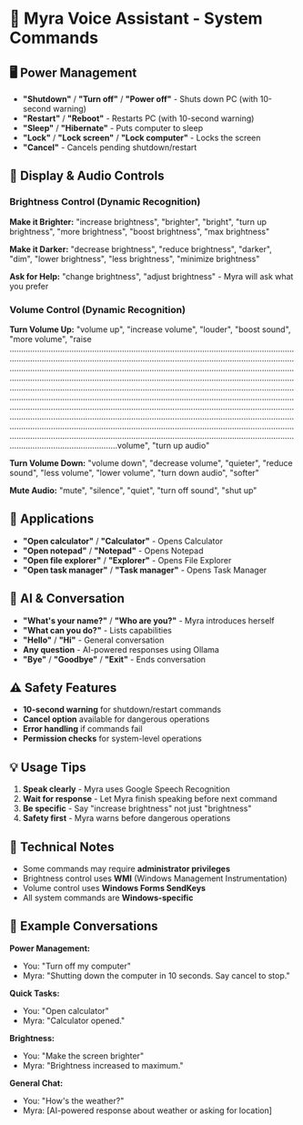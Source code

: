 # 🎤 Myra Voice Assistant - System Commands

## 🖥️ Power Management
- **"Shutdown"** / **"Turn off"** / **"Power off"** - Shuts down PC (with 10-second warning)
- **"Restart"** / **"Reboot"** - Restarts PC (with 10-second warning)  
- **"Sleep"** / **"Hibernate"** - Puts computer to sleep
- **"Lock"** / **"Lock screen"** / **"Lock computer"** - Locks the screen
- **"Cancel"** - Cancels pending shutdown/restart

## 🔆 Display & Audio Controls

### Brightness Control (Dynamic Recognition)
**Make it Brighter:** "increase brightness", "brighter", "bright", "turn up brightness", "more brightness", "boost brightness", "max brightness"

**Make it Darker:** "decrease brightness", "reduce brightness", "darker", "dim", "lower brightness", "less brightness", "minimize brightness"

**Ask for Help:** "change brightness", "adjust brightness" - Myra will ask what you prefer

### Volume Control (Dynamic Recognition)
**Turn Volume Up:** "volume up", "increase volume", "louder", "boost sound", "more volume", "raise \.......................................................................................................................................................................................................................................................................................................................................................................................................................................................................................................................................................................................................................................................................................................................................................................................................................................................................................................................................................................................................................................................................................................................................................................................................................................................................................................................................volume", "turn up audio"

**Turn Volume Down:** "volume down", "decrease volume", "quieter", "reduce sound", "less volume", "lower volume", "turn down audio", "softer"

**Mute Audio:** "mute", "silence", "quiet", "turn off sound", "shut up"

## 📱 Applications
- **"Open calculator"** / **"Calculator"** - Opens Calculator
- **"Open notepad"** / **"Notepad"** - Opens Notepad
- **"Open file explorer"** / **"Explorer"** - Opens File Explorer
- **"Open task manager"** / **"Task manager"** - Opens Task Manager

## 🤖 AI & Conversation
- **"What's your name?"** / **"Who are you?"** - Myra introduces herself
- **"What can you do?"** - Lists capabilities
- **"Hello"** / **"Hi"** - General conversation
- **Any question** - AI-powered responses using Ollama
- **"Bye"** / **"Goodbye"** / **"Exit"** - Ends conversation

## ⚠️ Safety Features
- **10-second warning** for shutdown/restart commands
- **Cancel option** available for dangerous operations
- **Error handling** if commands fail
- **Permission checks** for system-level operations

## 💡 Usage Tips
1. **Speak clearly** - Myra uses Google Speech Recognition
2. **Wait for response** - Let Myra finish speaking before next command
3. **Be specific** - Say "increase brightness" not just "brightness"
4. **Safety first** - Myra warns before dangerous operations

## 🔧 Technical Notes
- Some commands may require **administrator privileges**
- Brightness control uses **WMI** (Windows Management Instrumentation)
- Volume control uses **Windows Forms SendKeys**
- All system commands are **Windows-specific**

## 🎯 Example Conversations

**Power Management:**
- You: "Turn off my computer"
- Myra: "Shutting down the computer in 10 seconds. Say cancel to stop."

**Quick Tasks:**
- You: "Open calculator"
- Myra: "Calculator opened."

**Brightness:**
- You: "Make the screen brighter"
- Myra: "Brightness increased to maximum."

**General Chat:**
- You: "How's the weather?"
- Myra: [AI-powered response about weather or asking for location]
